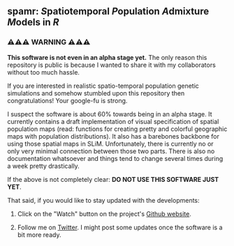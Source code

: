 ## spamr: *S*patiotemporal *P*opulation *A*dmixture *M*odels in *R*

### ⚠️⚠️⚠️ WARNING ⚠️⚠️⚠️

**This software is not even in an alpha stage yet.** The only reason
this repository is public is because I wanted to share it with my
collaborators without too much hassle.

If you are interested in realistic spatio-temporal population genetic
simulations and somehow stumbled upon this repository then
congratulations! Your google-fu is strong.

I suspect the software is about 60% towards being in an alpha
stage. It currently contains a draft implementation of visual
specification of spatial population maps (read: functions for creating
pretty and colorful geographic maps with population distributions). It
also has a barebones backbone for using those spatial maps in
SLiM. Unfortunately, there is currently no or only very minimal
connection between those two parts.  There is also no documentation
whatsoever and things tend to change several times during a week
pretty drastically.

If the above is not completely clear: **DO NOT USE THIS SOFTWARE JUST
YET**.

That said, if you would like to stay updated with the developments:

1. Click on the "Watch" button on the project's [Github
website](https://www.github.com/bodkan/spamr).

2. Follow me on [Twitter](https://www.twitter.com/fleventy5). I might
post some updates once the software is a bit more ready.
